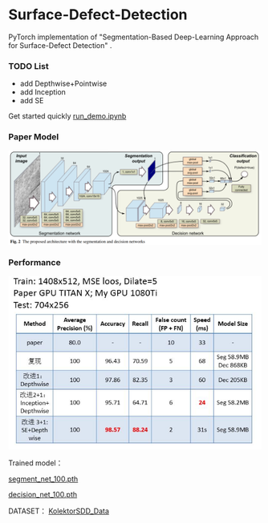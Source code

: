 # Surface-Defect-Detection
PyTorch implementation of "Segmentation-Based Deep-Learning Approach for Surface-Defect Detection" .



### TODO List

* add Depthwise+Pointwise 
* add Inception
* add SE

Get started quickly [run_demo.ipynb](https://github.com/mengcius/Surface-Defect-Detection/blob/master/run_demo.ipynb)



### Paper Model

![model](./image/model.png)



### Performance

![1577236972283](./image/per.JPG)



Trained model：

[segment_net_100.pth](https://mengcius.coding.net/s/0d5a3e8f-2305-47c6-a85f-5954e005dfaa)

[decision_net_100.pth](https://github.com/mengcius/Surface-Defect-Detection/blob/master/saved_models/decision_net_100.pth)


DATASET：
[KolektorSDD_Data](https://mengcius.coding.net/api/share/download/2e3e085d-d26c-4c63-b57d-a3f066443d89)
